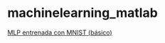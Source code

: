 # machinelearning_matlab

[MLP entrenada con MNIST (básico)](https://github.com/jorgecote/machinelearning_matlab/blob/main/ANN_MLP/red_neuronal_mlp.md)
